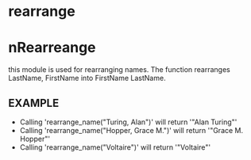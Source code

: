 # rearrange
nRearreange
======

this module is used for rearranging names.
The function rearranges LastName, FirstName into FirstName LastName.
## EXAMPLE
* Calling 'rearrange_name("Turing, Alan")' will return '"Alan Turing"'
* Calling 'rearrange_name("Hopper, Grace M.")' will return '"Grace M. Hopper"'
* Calling 'rearrange_name("Voltaire")' will return '"Voltaire"' 
